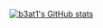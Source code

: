[![b3at1's GitHub stats](https://github-readme-stats.vercel.app/api?username=b3at1)](https://github.com/anuraghazra/github-readme-statsa&show_icons=true&theme=merko)


<!---
b3at1/b3at1 is a ✨ special ✨ repository because its `README.md` (this file) appears on your GitHub profile.
You can click the Preview link to take a look at your changes.
--->
